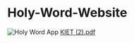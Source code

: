 # Holy-Word-Website



![Holy Word App](https://github.com/user-attachments/assets/76a42e33-3329-4c1b-baad-06e9162c1706)
[KIET (2).pdf](https://github.com/user-attachments/files/16403237/KIET.2.pdf)

